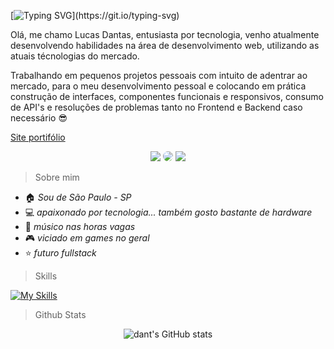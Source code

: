 
[![Typing SVG](https://readme-typing-svg.demolab.com?font=Fira+Code&weight=600&duration=4000&pause=500&background=FF00F100&vCenter=true&random=true&width=435&lines=Ol%C3%A1+mundo!;Lucas+Dantas%2C+Desenvolvedor+Web!)](https://git.io/typing-svg)

Olá, me chamo Lucas Dantas, entusiasta por tecnologia, venho atualmente desenvolvendo habilidades na área de desenvolvimento web, utilizando as atuais técnologias do mercado. 

Trabalhando em pequenos projetos pessoais com intuito de adentrar ao mercado, para o meu desenvolvimento pessoal e colocando em prática construção de interfaces, componentes funcionais e responsivos, consumo de API's e resoluções de problemas tanto no Frontend e Backend caso necessário :sunglasses:

[Site portifólio](http://dantsdev.vercel.app)

<div align="center"> 
<a href = "mailto:dants.dev@gmail.com"><img src="https://img.shields.io/badge/-Gmail-%23333?style=for-the-badge&logo=gmail&logoColor=white" target="_blank"></a>
<a href="https://www.linkedin.com/in/dantsc/" target="_blank"><img src="https://img.shields.io/badge/-LinkedIn-%230077B5?style=for-the-badge&logo=linkedin&logoColor=white" style="border-radius: 30px" target="_blank"></a>
<a href="https://discord.com/users/432259058561449985" target="_blank"><img src="https://img.shields.io/badge/Discord-7289DA?style=for-the-badge&logo=discord&logoColor=white" target="_blank"></a>
</div>

> Sobre mim

- :house: *Sou de São Paulo - SP*
- :computer: *apaixonado por tecnologia... também gosto bastante de hardware*
- :guitar: *músico nas horas vagas*
- :video_game: *viciado em games no geral*
- :star: *futuro fullstack*


> Skills

[![My Skills](https://skillicons.dev/icons?i=vscode,linux,html,css,javascript,typescript,nodejs,git,github,angular,react,astro,bootstrap,tailwind,figma)](https://skillicons.dev)

> Github Stats

<div align="center"> 
  
  ![dant's GitHub stats](https://github-readme-stats.vercel.app/api?username=ldantsc&show_icons=true&theme=midnight-purple)
  
</div>
